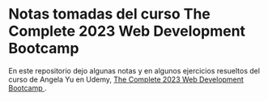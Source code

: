 # Notas tomadas del curso The Complete 2023 Web Development Bootcamp

En este repositorio dejo algunas notas y en algunos ejercicios resueltos del curso de Angela Yu en Udemy, [The Complete 2023 Web Development Bootcamp
](https://www.udemy.com/course/the-complete-web-development-bootcamp/).